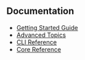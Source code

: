 ## Documentation

* [Getting Started Guide](getting-started.md)
* [Advanced Topics](TODO)
* [CLI Reference](TODO)
* [Core Reference](TODO)

